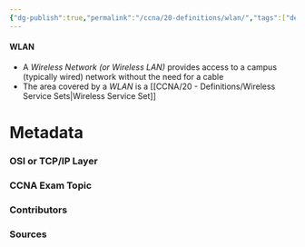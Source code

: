 ```yaml
---
{"dg-publish":true,"permalink":"/ccna/20-definitions/wlan/","tags":["defs_ccna"],"created":"2023-11-07T17:06:10.000-08:00","updated":"2023-11-12T18:45:56.000-08:00"}
---
```


#### WLAN
- A *Wireless Network (or Wireless LAN)* provides access to a campus (typically wired) network without the need for a cable
- The area covered by a *WLAN* is a [[CCNA/20 - Definitions/Wireless Service Sets\|Wireless Service Set]]





# Metadata
### OSI or TCP/IP Layer

### CCNA Exam Topic

### Contributors

### Sources

